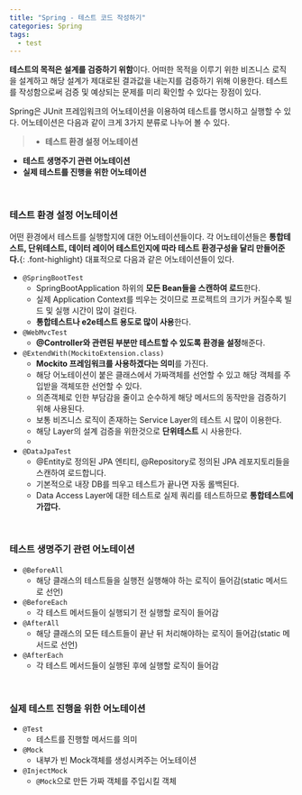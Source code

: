 ```yaml
---
title: "Spring - 테스트 코드 작성하기"
categories: Spring
tags:
  - test
---  
```


**테스트의 목적은 설계를 검증하기 위함**이다. 어떠한 목적을 이루기 위한 비즈니스 로직을 설계하고 해당 설계가 제대로된 결과값을 내는지를 검증하기 위해 이용한다. 테스트를 작성함으로써 검증 및 예상되는 문제를 미리 확인할 수 있다는 장점이 있다.  

Spring은 JUnit 프레임워크의 어노테이션을 이용하여 테스트를 명시하고 실행할 수 있다. 어노테이션은 다음과 같이 크게 3가지 분류로 나누어 볼 수 있다.  
> - **테스트 환경 설정 어노테이션**
- **테스트 생명주기 관련 어노테이션**
- **실제 테스트를 진행을 위한 어노테이션**

<br />  

### 테스트 환경 설정 어노테이션  
어떤 환경에서 테스트를 실행할지에 대한 어노테이션들이다. 각 어노테이션들은 **통합테스트, 단위테스트, 데이터 레이어 테스트인지에 따라 테스트 환경구성을 달리 만들어준다.**{: .font-highlight} 대표적으로 다음과 같은 어노테이션들이 있다.  

- `@SpringBootTest`
  - SpringBootApplication 하위의 **모든 Bean들을 스캔하여 로드**한다.  
  - 실제 Application Context를 띄우는 것이므로 프로젝트의 크기가 커질수록 빌드 및 실행 시간이 많이 걸린다.
  - **통합테스트나 e2e테스트 용도로 많이 사용**한다.  
- `@WebMvcTest`
  - **@Controller와 관련된 부분만 테스트할 수 있도록 환경을 설정**해준다.
- `@ExtendWith(MockitoExtension.class)`
  - **Mockito 프레임워크를 사용하겠다는 의미**를 가진다.
  - 해당 어노테이션이 붙은 클래스에서 가짜객체를 선언할 수 있고 해당 객체를 주입받을 객체또한 선언할 수 있다.
  - 의존객체로 인한 부담감을 줄이고 순수하게 해당 메서드의 동작만을 검증하기 위해 사용된다.
  - 보통 비즈니스 로직이 존재하는 Service Layer의 테스트 시 많이 이용한다.
  - 해당 Layer의 설계 검증을 위한것으로 **단위테스트** 시 사용한다.
  - 
- `@DataJpaTest`
  - @Entity로 정의된 JPA 엔티티, @Repository로 정의된 JPA 레포지토리들을 스캔하여 로드합니다.  
  - 기본적으로 내장 DB를 띄우고 테스트가 끝나면 자동 롤백된다.
  - Data Access Layer에 대한 테스트로 실제 쿼리를 테스트하므로 **통합테스트에 가깝다.**  

<br />  

### 테스트 생명주기 관련 어노테이션
- `@BeforeAll`
  - 해당 클래스의 테스트들을 실행전 실행해야 하는 로직이 들어감(static 메서드로 선언)
- `@BeforeEach`
  - 각 테스트 메서드들이 실행되기 전 실행할 로직이 들어감
- `@AfterAll`
  - 해당 클래스의 모든 테스트들이 끝난 뒤 처리해야하는 로직이 들어감(static 메서드로 선언)
- `@AfterEach`
  - 각 테스트 메서드들이 실행된 후에 실행할 로직이 들어감

<br />  

### 실제 테스트 진행을 위한 어노테이션
- `@Test`
  - 테스트를 진행할 메서드를 의미
- `@Mock`
  - 내부가 빈 Mock객체를 생성시켜주는 어노테이션
- `@InjectMock`
  - `@Mock`으로 만든 가짜 객체를 주입시킬 객체

